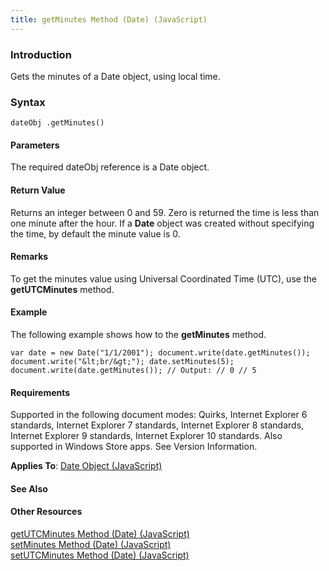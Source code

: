 ```yaml
---
title: getMinutes Method (Date) (JavaScript)
---
```


### Introduction 

 Gets the minutes of a Date object, using local time.

### Syntax 

```
dateObj .getMinutes()
```

#### Parameters 

<div id="parametersSection" class="section" name="collapseableSection" style="">
  <p xmlns:util="util">
    The required <span class="parameter" sdata="paramReference">dateObj</span> reference is a <span sdata="langKeyword" value="Date"><span class="keyword">Date</span></span> object.
  </p>
</div>

#### Return Value 

<div id="returnValueSection" class="section" name="collapseableSection" style="">
  <p xmlns:util="util">
    Returns an integer between 0 and 59. Zero is returned the time is less than one minute after the hour. If a <b>Date</b> object was created without specifying the time, by default the minute value
    is 0.
  </p>
</div>

#### Remarks 

<div id="languageReferenceRemarksSection" class="section" name="collapseableSection" style="">
  <p xmlns:util="util">
    To get the minutes value using Universal Coordinated Time (UTC), use the <b>getUTCMinutes</b> method.
  </p>
</div>

#### Example 

<p xmlns:util="util">
  The following example shows how to the <b>getMinutes</b> method.
</p>

```
var date = new Date("1/1/2001"); document.write(date.getMinutes()); document.write("&lt;br/&gt;"); date.setMinutes(5); document.write(date.getMinutes()); // Output: // 0 // 5
```

#### Requirements 

<div id="requirementsTitleSection" class="section" name="collapseableSection" style="">
  <p xmlns:util="util"></p>
  <p>
    Supported in the following document modes: Quirks, Internet Explorer 6 standards, Internet Explorer 7 standards, Internet Explorer 8 standards, Internet Explorer 9 standards, Internet Explorer 10
    standards. Also supported in Windows Store apps. See Version Information.
  </p>
  <p xmlns:util="util">
    <b>Applies To</b>: <span sdata="link"><a href="ce2202bb-7ec9-4f5a-bf48-3a04feff283e.htm">Date Object (JavaScript)</a></span>
  </p>
</div>

#### See Also 

<div id="seeAlsoSection" class="section" name="collapseableSection" style="">
  <h4 class="subHeading">
    Other Resources
  </h4>
  <div class="seeAlsoStyle">
    <span sdata="link" xmlns:util="util"><a href="b6d92543-b285-4e46-8f47-bba36e53fabd.htm">getUTCMinutes Method (Date) (JavaScript)</a></span>
  </div>
  <div class="seeAlsoStyle">
    <span sdata="link" xmlns:util="util"><a href="34c959cd-cd29-4cee-8e04-9061cf6d42f3.htm">setMinutes Method (Date) (JavaScript)</a></span>
  </div>
  <div class="seeAlsoStyle">
    <span sdata="link" xmlns:util="util"><a href="2415e788-6d28-46dd-a103-0931a1fd1446.htm">setUTCMinutes Method (Date) (JavaScript)</a></span>
  </div>
</div>

